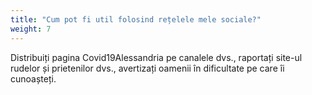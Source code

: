 ```yaml
---
title: "Cum pot fi util folosind rețelele mele sociale?"
weight: 7
---
```


Distribuiți pagina Covid19Alessandria pe canalele dvs., raportați site-ul rudelor și prietenilor dvs., avertizați oamenii în dificultate pe care îi cunoașteți.
